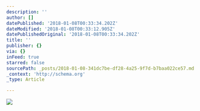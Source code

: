 ```yaml
---
description: ''
author: []
datePublished: '2018-01-08T00:33:34.202Z'
dateModified: '2018-01-08T00:33:12.905Z'
datePublishedOriginal: '2018-01-08T00:33:34.202Z'
title: ''
publisher: {}
via: {}
inFeed: true
starred: false
sourcePath: _posts/2018-01-08-341dc7be-df28-4a25-9f7d-b7baa022ce57.md
_context: 'http://schema.org'
_type: Article

---
```

![](https://the-grid-user-content.s3-us-west-2.amazonaws.com/106e9429-901f-4e59-84fe-94d8fe8178e3.jpg)